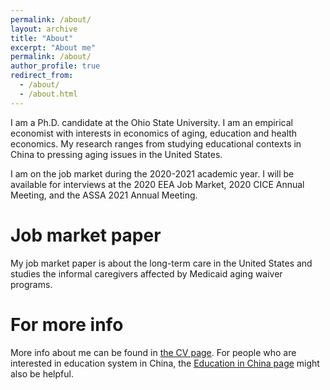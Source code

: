 ```yaml
---
permalink: /about/
layout: archive
title: "About"
excerpt: "About me"
permalink: /about/
author_profile: true
redirect_from: 
  - /about/
  - /about.html
---
```

I am a Ph.D. candidate at the Ohio State University. I am an empirical economist with interests in economics of aging, education and health economics. My research ranges from studying educational contexts in China to pressing aging issues in the United States.

I am on the job market during the 2020-2021 academic year. I will be available for interviews at the 2020 EEA Job Market, 2020 CICE Annual Meeting, and the ASSA 2021 Annual Meeting. 

Job market paper
======
My job market paper is about the long-term care in the United States and studies the informal caregivers affected by Medicaid aging waiver programs.


For more info
======
More info about me can be found in [the CV page](https://emmazai.github.io/cv/). For people who are interested in education system in China, the [Education in China page](https://emmazai.github.io/educationinchina/) might also be helpful.
